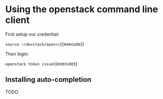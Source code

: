 # Using the openstack command line client

First setup our credential:

`source ~/devstack/openrc`{{execute}}

Then login:

`openstack token issue`{{execute}}

## Installing auto-completion

TODO
